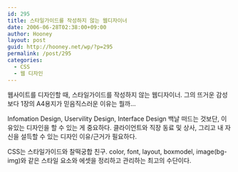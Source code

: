 ```yaml
---
id: 295
title: 스타일가이드를 작성하지 않는 웹디자이너
date: 2006-06-28T02:38:00+09:00
author: Hooney
layout: post
guid: http://hooney.net/wp/?p=295
permalink: /post/295
categories:
  - CSS
  - 웹 디자인
---
```

웹사이트를 디자인할 때, 스타일가이드를 작성하지 않는 웹디자이너. 그의 뜨거운 감성보다 1장의 A4용지가 믿음직스러운 이유는 뭘까&#8230;

Infomation Design, Uservility Design, Interface Design 백날 떠드는 것보단, 이유있는 디자인을 할 수 있는 게 중요하다. 클라이언트와 직장 동료 및 상사, 그리고 내 자신을 설득할 수 있는 디자인 이유/근거가 필요하다.

CSS는 스타일가이드와 찰떡궁합 친구. color, font, layout, boxmodel, image(bg-img)와 같은 스타일 요소와 에셋을 정리하고 관리하는 최고의 수단이다.